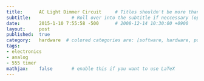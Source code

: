 ```yaml
---
title:      AC Light Dimmer Circuit     # Titles shouldn't be more than 33 chars for good formatting.
subtitle:               # Roll over into the subtitle if neccessary (optional)
date:       2015-1-10 7:55:58 -500      # 2008-12-14 10:30:00 +0900
layout:     post
published:  true
category:   hardware  # colored categories are: [software, hardware, policy]
tags:
- electronics
- analog
- 555 timer
mathjax:    false       # enable this if you want to use LaTeX
---
```


